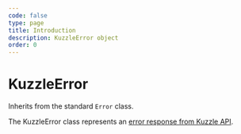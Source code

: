 ```yaml
---
code: false
type: page
title: Introduction
description: KuzzleError object
order: 0
---
```


# KuzzleError

Inherits from the standard `Error` class.

The KuzzleError class represents an [error response from Kuzzle API](/core/2/api/essentials/errors).